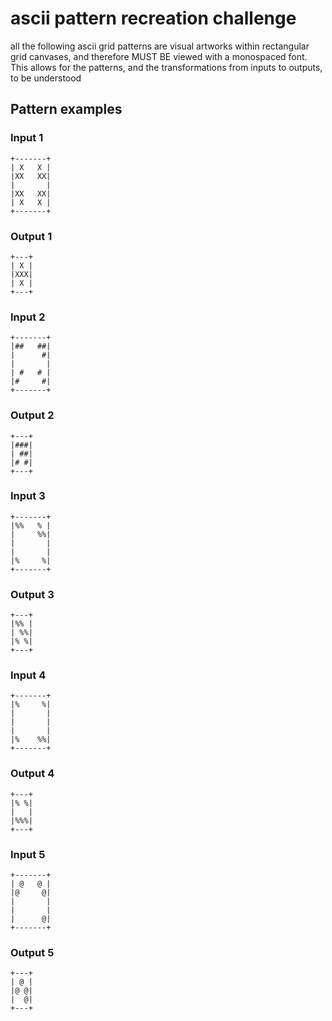 # ascii pattern recreation challenge

all the following ascii grid patterns are visual artworks within rectangular grid canvases, and therefore  MUST BE viewed with a monospaced font. This allows for the patterns, and the transformations from inputs to outputs, to be understood

## Pattern examples

### Input 1
```ascii
+-------+
| X   X |
|XX   XX|
|       |
|XX   XX|
| X   X |
+-------+
```

### Output 1
```ascii
+---+
| X |
|XXX|
| X |
+---+
```

### Input 2
```ascii
+-------+
|##   ##|
|      #|
|       |
| #   # |
|#     #|
+-------+
```

### Output 2
```ascii
+---+
|###|
| ##|
|# #|
+---+
```

### Input 3
```ascii
+-------+
|%%   % |
|     %%|
|       |
|       |
|%     %|
+-------+
```

### Output 3
```ascii
+---+
|%% |
| %%|
|% %|
+---+
```

### Input 4
```ascii
+-------+
|%     %|
|       |
|       |
|       |
|%    %%|
+-------+
```

### Output 4
```ascii
+---+
|% %|
|   |
|%%%|
+---+
```

### Input 5
```ascii
+-------+
| @   @ |
|@     @|
|       |
|       |
|      @|
+-------+
```

### Output 5
```ascii
+---+
| @ |
|@ @|
|  @|
+---+
```

